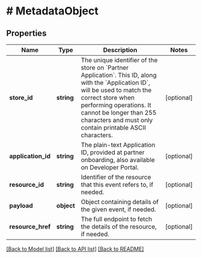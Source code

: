 # # MetadataObject

## Properties

Name | Type | Description | Notes
------------ | ------------- | ------------- | -------------
**store_id** | **string** | The unique identifier of the store on &#x60;Partner Application&#x60;. This ID, along with the &#x60;Application ID&#x60;, will be used to match the correct store when performing operations. It cannot be longer than 255 characters and must only contain printable ASCII characters. | [optional]
**application_id** | **string** | The plain-text Application ID, provided at partner onboarding, also available on Developer Portal. | [optional]
**resource_id** | **string** | Identifier of the resource that this event refers to, if needed. | [optional]
**payload** | **object** | Object containing details of the given event, if needed. | [optional]
**resource_href** | **string** | The full endpoint to fetch the details of the resource, if needed. | [optional]

[[Back to Model list]](../../README.md#models) [[Back to API list]](../../README.md#endpoints) [[Back to README]](../../README.md)
